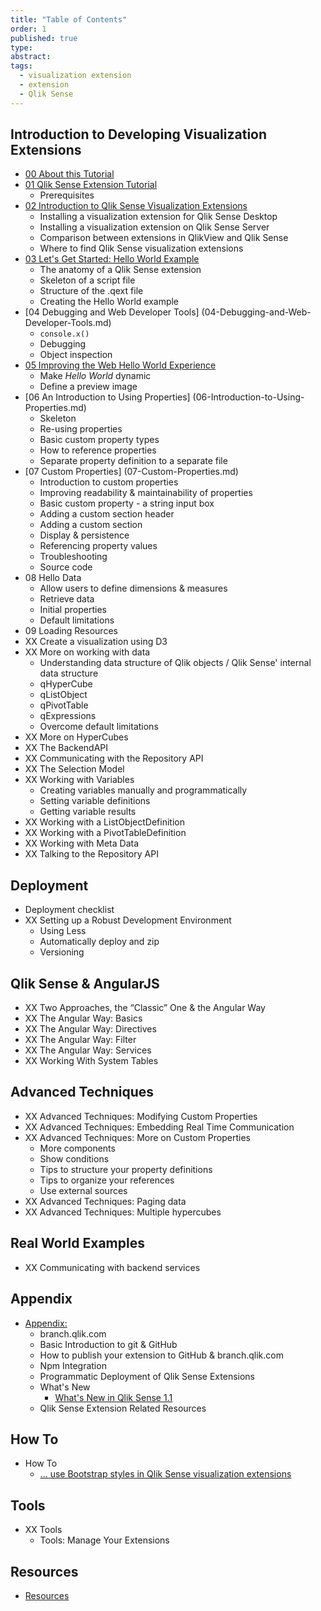 ```yaml
---
title: "Table of Contents"
order: 1
published: true
type:
abstract:
tags:
  - visualization extension
  - extension
  - Qlik Sense
---
```


## Introduction to Developing Visualization Extensions
* [00 About this Tutorial](00-About.md)
* [01 Qlik Sense Extension Tutorial](01-Qlik-Sense-Extension-Tutorial.md)
	* Prerequisites
* [02 Introduction to Qlik Sense Visualization Extensions](02-Introduction-to-Qlik-Sense-Visualization-Extensions.md)
	* Installing a visualization extension for Qlik Sense Desktop
	* Installing a visualization extension on Qlik Sense Server
	* Comparison between extensions in QlikView and Qlik Sense
	* Where to find Qlik Sense visualization extensions
* [03 Let's Get Started: Hello World Example](03-Lets-Get-Started--Hello-World-Example.md)
	* The anatomy of a Qlik Sense extension
	* Skeleton of a script file
	* Structure of the .qext file
	* Creating the Hello World example
* [04 Debugging and Web Developer Tools] (04-Debugging-and-Web-Developer-Tools.md)
	* `console.x()`
	* Debugging
	* Object inspection
* [05 Improving the Web Hello World Experience](05-Improving-the-Hello-World-Experience.md)
	* Make _Hello World_ dynamic
	* Define a preview image
* [06 An Introduction to Using Properties] (06-Introduction-to-Using-Properties.md)
	* Skeleton
	* Re-using properties
	* Basic custom property types
	* How to reference properties
	* Separate property definition to a separate file
* [07 Custom Properties] (07-Custom-Properties.md)
	* Introduction to custom properties
	* Improving readability & maintainability of properties
	* Basic custom property - a string input box
	* Adding a custom section header
	* Adding a custom section
	* Display & persistence
	* Referencing property values
	* Troubleshooting
	* Source code
* 08 Hello Data
	* Allow users to define dimensions & measures
	* Retrieve data
	* Initial properties
	* Default limitations
* 09 Loading Resources
* XX Create a visualization using D3
* XX More on working with data
	* Understanding data structure of Qlik objects / Qlik Sense' internal data structure
	* qHyperCube
	* qListObject
	* qPivotTable
	* qExpressions
	* Overcome default limitations
* XX More on HyperCubes
* XX The BackendAPI
* XX Communicating with the Repository API
* XX The Selection Model
* XX Working with Variables
	* Creating variables manually and programmatically
	* Setting variable definitions
	* Getting variable results
* XX Working with a ListObjectDefinition
* XX Working with a PivotTableDefinition
* XX Working with Meta Data
* XX Talking to the Repository API

## Deployment
* Deployment checklist
* XX Setting up a Robust Development Environment
	* Using Less
	* Automatically deploy and zip
	* Versioning
	
## Qlik Sense & AngularJS
* XX Two Approaches, the “Classic” One & the Angular Way
* XX The Angular Way: Basics
* XX The Angular Way: Directives
* XX The Angular Way: Filter
* XX The Angular Way: Services
* XX Working With System Tables

## Advanced Techniques
* XX Advanced Techniques: Modifying Custom Properties
* XX Advanced Techniques: Embedding Real Time Communication
* XX Advanced Techniques: More on Custom Properties
	* More components
	* Show conditions
	* Tips to structure your property definitions
	* Tips to organize your references
	* Use external sources
* XX Advanced Techniques: Paging data
* XX Advanced Techniques: Multiple hypercubes

## Real World Examples
* XX Communicating with backend services
	
## Appendix
* [Appendix:](1000-Appendix.md)
	* branch.qlik.com
	* Basic Introduction to git & GitHub
	* How to publish your extension to GitHub & branch.qlik.com
	* Npm Integration
	* Programmatic Deployment of Qlik Sense Extensions
	* What's New
		* [What's New in Qlik Sense 1.1](2011-Appendix-Whats-New-in-Qlik-Sense-1.1.md)
	* Qlik Sense Extension Related Resources
	
## How To
* How To
	* [... use Bootstrap styles in Qlik Sense visualization extensions](5000-Using-Bootstrap-CSS-in-Visualization-Extensions.md)
	
## Tools
* XX Tools
	* Tools: Manage Your Extensions
	
## Resources
* [Resources](1001-Appendix-Resources.md)
	